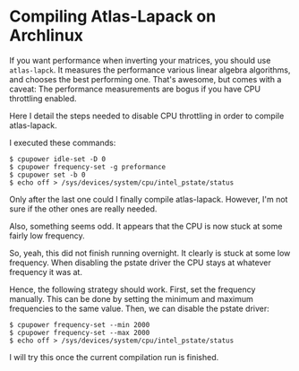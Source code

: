 # Compiling Atlas-Lapack on Archlinux

If you want performance when inverting your matrices, you should use
`atlas-lapck`. It measures the performance various linear algebra
algorithms, and chooses the best performing one. That's awesome, but comes with
a caveat: The performance measurements are bogus if you have CPU throttling
enabled.

Here I detail the steps needed to disable CPU throttling in order to compile
atlas-lapack.

I executed these commands:

	$ cpupower idle-set -D 0
	$ cpupower frequency-set -g preformance
	$ cpupower set -b 0
	$ echo off > /sys/devices/system/cpu/intel_pstate/status

Only after the last one could I finally compile atlas-lapack. However, I'm not
sure if the other ones are really needed.

Also, something seems odd. It appears that the CPU is now stuck at some fairly
low frequency.

So, yeah, this did not finish running overnight. It clearly is stuck at some
low frequency. When disabling the pstate driver the CPU stays at whatever
frequency it was at.

Hence, the following strategy should work. First, set the frequency manually.
This can be done by setting the minimum and maximum frequencies to the same
value. Then, we can disable the pstate driver:

	$ cpupower frequency-set --min 2000
	$ cpupower frequency-set --max 2000
	$ echo off > /sys/devices/system/cpu/intel_pstate/status

I will try this once the current compilation run is finished.

